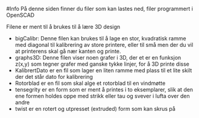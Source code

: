 #Info
På denne siden finner du filer som kan lastes ned, filer programmert i OpenSCAD

Filene er ment til å brukes til å lære 3D design

* bigCalibr: Denne filen kan brukes til å lage en stor, kvadratisk ramme med diagonal til kalibrering av store printere, eller til små men der du vil at printerens skal gå nær kanten og printe.
* graphs3D: Denne filen viser noen grafer i 3D, der et er en funksjon z(x,y) som tegner grafer med ganske tykke linjer, for å 3D printe disse
* KalibrertDato er en fil som lager en liten ramme med plass til et lite skilt der det står dato for kalibrering
* Rotorblad er en fil som skal alge et rotorblad til en vindmøtte
* tensegrity er en form som er ment å printes i to eksemplarer, slik at den ene formen holdes oppe med strikk eller tau og svever i lufta over den andre
* twist er en rotert og utpresset (extruded) form som kan skrus på
